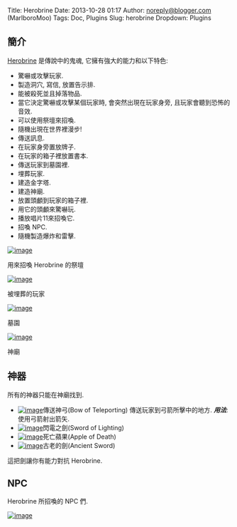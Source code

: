 Title: Herobrine
Date: 2013-10-28 01:17
Author: noreply@blogger.com (MarlboroMoo)
Tags: Doc, Plugins
Slug: herobrine
Dropdown: Plugins

## 簡介
[Herobrine][] 是傳說中的鬼魂, 它擁有強大的能力和以下特色:

* 驚嚇或攻擊玩家.
* 製造洞穴, 寫信, 放置告示排.
* 能被殺死並且掉落物品.
* 當它決定驚嚇或攻擊某個玩家時, 會突然出現在玩家身旁, 且玩家會聽到恐怖的音效.
* 可以使用祭壇來招喚.
* 隨機出現在世界裡漫步!
* 傳送訊息.
* 在玩家身旁置放牌子.
* 在玩家的箱子裡放置書本.
* 傳送玩家到墓園裡.
* 埋葬玩家.
* 建造金字塔.
* 建造神廟.
* 放置頭顱到玩家的箱子裡.
* 用它的頭顱來驚嚇玩.
* 播放唱片11來招喚它.
* 招喚 NPC.
* 隨機製造爆炸和雷擊.


[![image][0]][0]

用來招喚 Herobrine 的祭壇

[![image][1]][1]

被埋葬的玩家

[![image][2]][2]

墓園

[![image][3]][3]

神廟

## 神器
所有的神器只能在神廟找到.

* [![image][4]][4]傳送神弓(Bow of Teleporting)
傳送玩家到弓箭所擊中的地方. ***用法***: 使用弓箭射出箭矢.
* [![image][5]][5]閃電之劍(Sword of Lighting)
* [![image][6]][6]死亡蘋果(Apple of Death)
* [![image][7]][7]古老的劍(Ancient Sword)

這把劍讓你有能力對抗 Herobrine.

## NPC
Herobrine 所招喚的 NPC 們.

[![image][8]][8]

  [Herobrine]: http://minecraft-zh.gamepedia.com/index.php?title=Herobrine&variant=zh-tw
  [0]: http://4.bp.blogspot.com/-XtweSDCfDnA/UmnP3Sy_YAI/AAAAAAAABS8/DdTQTlbV2Us/s1600/2012-10-13_14.52.14.png
  [1]: http://4.bp.blogspot.com/-tIn_WX6mQd4/UmnP4DCseKI/AAAAAAAABTE/UlTnGpviuTI/s320/bury_player.png
  [2]: http://2.bp.blogspot.com/-7aCdLNYzoG4/UmnP4EKesdI/AAAAAAAABTU/shdnmXmexQg/s320/graveyard_world.png
  [3]: http://3.bp.blogspot.com/-m64AMFvnvWk/UmnP5E432cI/AAAAAAAABTc/dtCncVNPR6A/s320/herobrine_temple.png
  [4]: http://1.bp.blogspot.com/-F5vFMqFR6PI/UmnP3u1jLKI/AAAAAAAABTQ/rNES5xvzUMo/s1600/bow.png
  [5]: http://2.bp.blogspot.com/-im-26AZzWCg/UmnP6OtGSXI/AAAAAAAABTs/_tzw3llSkEw/s1600/sword.png
  [6]: http://1.bp.blogspot.com/-p3Um37jUGr0/UmnP3LbvIKI/AAAAAAAABS0/2kx6KHFi11A/s1600/apple.png
  [7]: http://4.bp.blogspot.com/-R97bV8zsXXE/UmnP3JucEXI/AAAAAAAABSk/tFJKtgNiujQ/s1600/ancient_sword.png
  [8]: http://3.bp.blogspot.com/-vSN2Qv_q8vs/UmnP59fm9HI/AAAAAAAABTw/YYOCMeXqsKA/s320/herobrineai_npcs.png
